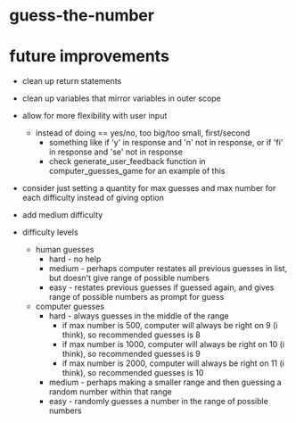# guess-the-number

# future improvements

- clean up return statements
- clean up variables that mirror variables in outer scope
- allow for more flexibility with user input
  - instead of doing == yes/no, too big/too small, first/second
    - something like if 'y' in response and 'n' not in response, or if 'fi' in response and 'se' not in response
    - check generate_user_feedback function in computer_guesses_game for an example of this
- consider just setting a quantity for max guesses and max number for each difficulty instead of giving option
- add medium difficulty

- difficulty levels
  - human guesses
    - hard - no help
    - medium - perhaps computer restates all previous guesses in list, but doesn't give range of possible numbers
    - easy - restates previous guesses if guessed again, and gives range of possible numbers as prompt for guess
  - computer guesses
    - hard - always guesses in the middle of the range
      - if max number is 500, computer will always be right on 9 (i think), so recommended guesses is 8
      - if max number is 1000, computer will always be right on 10 (i think), so recommended guesses is 9
      - if max number is 2000, computer will always be right on 11 (i think), so recommended guesses is 10
    - medium - perhaps making a smaller range and then guessing a random number within that range
    - easy - randomly guesses a number in the range of possible numbers

